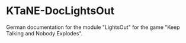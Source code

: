 # KTaNE-DocLightsOut
German documentation for the module "LightsOut" for the game "Keep Talking and Nobody Explodes".
